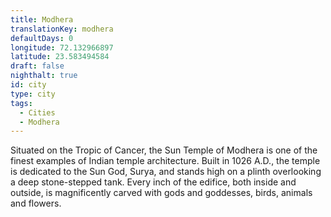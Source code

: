 ```yaml
---
title: Modhera
translationKey: modhera
defaultDays: 0
longitude: 72.132966897
latitude: 23.583494584
draft: false
nighthalt: true
id: city
type: city
tags:
  - Cities
  - Modhera
---
```

Situated on the Tropic of Cancer, the Sun Temple of Modhera is one of the finest examples of Indian temple architecture. Built in 1026 A.D., the temple is dedicated to the Sun God, Surya, and stands high on a plinth overlooking a deep stone-stepped tank. Every inch of the edifice, both inside and outside, is magnificently carved with gods and goddesses, birds, animals and flowers.